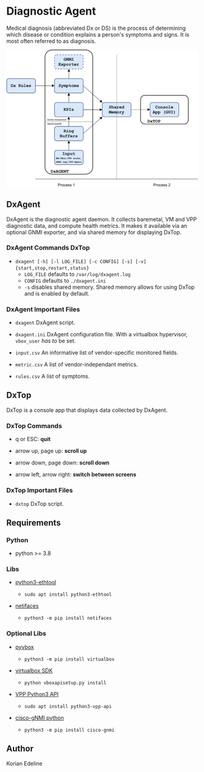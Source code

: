 # Diagnostic Agent

Medical diagnosis (abbreviated Dx or DS) is the process of determining which disease
or condition explains a person's symptoms and signs. It is most often referred to as diagnosis.

![DxAgent Software Architecture](res/dxagent-sw.png "Architecture")

## DxAgent

DxAgent is the diagnostic agent daemon. It collects baremetal, VM and VPP
diagnostic data, and compute health metrics. It makes it available via an optional GNMI
exporter, and via shared memory for displaying DxTop.

### DxAgent Commands DxTop

* `dxagent [-h] [-l LOG_FILE] [-c CONFIG] [-s] [-v] {start,stop,restart,status}`
   * `LOG_FILE` defaults to `/var/log/dxagent.log`
   * `CONFIG` defaults to `./dxagent.ini`
   * `-s` disables shared memory. Shared memory allows for using DxTop and
     is enabled by default.

### DxAgent Important Files

* `dxagent`
  DxAgent script.

* `dxagent.ini`
  DxAgent configuration file. With a virtualbox hypervisor, `vbox_user`
  *has to* be set.
  
* `input.csv`
   An informative list of vendor-specific monitored fields.

* `metric.csv`
   A list of vendor-independant metrics.

* `rules.csv`
   A list of symptoms.

## DxTop

DxTop is a console app that displays data collected by DxAgent.

### DxTop Commands

* q or ESC: **quit**

* arrow up, page up: **scroll up**

* arrow down, page down: **scroll down**

* arrow left, arrow right: **switch between screens**

### DxTop Important Files

* `dxtop`
  DxTop script.

## Requirements

### Python

- python >= 3.8

### Libs

- [python3-ethtool](https://pypi.org/project/ethtool/)
   - `sudo apt install python3-ethtool`

- [netifaces](https://pypi.org/project/netifaces/)
   - `python3 -m pip install netifaces`

### Optional Libs

- [pyvbox](https://pypi.org/project/pyvbox/)
   - `python3 -m pip install virtualbox`

- [virtualbox SDK](https://www.virtualbox.org/wiki/Downloads)
   - `python vboxapisetup.py install`

- [VPP Python3 API](https://wiki.fd.io/view/VPP/Python_API)
   - `sudo apt install python3-vpp-api`

- [cisco-gNMI python](https://pypi.org/project/cisco-gnmi/)
   - `python3 -m pip install cisco-gnmi`

## Author

Korian Edeline

